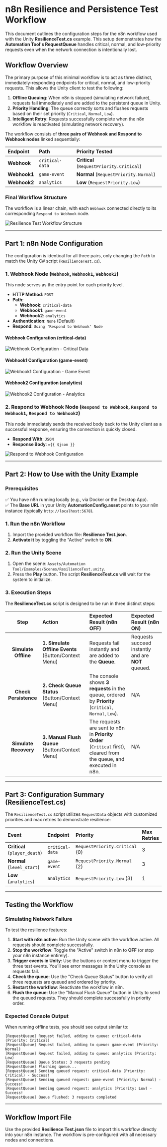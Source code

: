 # n8n Resilience and Persistence Test Workflow

This document outlines the configuration steps for the n8n workflow used with the Unity **ResilienceTest.cs** example. This setup demonstrates how the **Automation Tool's RequestQueue** handles critical, normal, and low-priority requests even when the network connection is intentionally lost.

## Workflow Overview

The primary purpose of this minimal workflow is to act as three distinct, immediately-responding endpoints for critical, normal, and low-priority requests. This allows the Unity client to test the following:

1. **Offline Queuing**: When n8n is stopped (simulating network failure), requests fail immediately and are added to the persistent queue in Unity.
2. **Priority Handling**: The queue correctly sorts and flushes requests based on their set priority (`Critical`, `Normal`, `Low`).
3. **Intelligent Retry**: Requests successfully complete when the n8n workflow is reactivated (simulating network recovery).

The workflow consists of **three pairs of Webhook and Respond to Webhook nodes** linked sequentially:

| Endpoint | Path | Priority Tested |
| :--- | :--- | :--- |
| **Webhook** | `critical-data` | **Critical** (`RequestPriority.Critical`) |
| **Webhook1** | `game-event` | **Normal** (`RequestPriority.Normal`) |
| **Webhook2** | `analytics` | **Low** (`RequestPriority.Low`) |

### Final Workflow Structure

The workflow is a linear chain, with each `Webhook` connected directly to its corresponding `Respond to Webhook` node.

![Resilience Test Workflow Structure](./Structure_Configuration.png)

---

## Part 1: n8n Node Configuration

The configuration is identical for all three pairs, only changing the `Path` to match the Unity C# script (`ResilienceTest.cs`).

### 1. Webhook Node (`Webhook`, `Webhook1`, `Webhook2`)

This node serves as the entry point for each priority level.

- **HTTP Method**: `POST`
- **Path**:
    * **Webhook**: `critical-data`
    * **Webhook1**: `game-event`
    * **Webhook2**: `analytics`
- **Authentication**: `None` (Default)
- **Respond**: `Using 'Respond to Webhook' Node`

#### Webhook Configuration (critical-data)
![Webhook Configuration - Critical Data](./Webhook.png)

#### Webhook1 Configuration (game-event)
![Webhook1 Configuration - Game Event](./Webhook1.png)

#### Webhook2 Configuration (analytics)
![Webhook2 Configuration - Analytics](./Webhook2.png)

### 2. Respond to Webhook Node (`Respond to Webhook`, `Respond to Webhook1`, `Respond to Webhook2`)

This node immediately sends the received body back to the Unity client as a successful response, ensuring the connection is quickly closed.

- **Respond With**: `JSON`
- **Response Body**: `={{ $json }}`

![Respond to Webhook Configuration](./RespondtoWebhook.png)

---

## Part 2: How to Use with the Unity Example

### Prerequisites

✅ You have n8n running locally (e.g., via Docker or the Desktop App).  
✅ The **Base URL** in your Unity **AutomationConfig.asset** points to your n8n instance (typically `http://localhost:5678`).

### 1. Run the n8n Workflow

1. Import the provided workflow file: **Resilience Test.json**.
2. **Activate it** by toggling the "Active" switch to **ON**.

### 2. Run the Unity Scene

1. Open the scene: `Assets/Automation Tool/Examples/Scenes/ResilienceTest.unity`.
2. Press the **Play** button. The script **ResilienceTest.cs** will wait for the system to initialize.

### 3. Execution Steps

The **ResilienceTest.cs** script is designed to be run in three distinct steps:

| Step | Action | Expected Result (n8n OFF) | Expected Result (n8n ON) |
| :---: | :--- | :--- | :--- |
| **Simulate Offline** | **1. Simulate Offline Events** (Button/Context Menu) | Requests fail instantly and are added to the **Queue**. | Requests succeed instantly and are **NOT** queued. |
| **Check Persistence** | **2. Check Queue Status** (Button/Context Menu) | The console shows **3 requests** in the queue, ordered by **Priority** (`Critical`, `Normal`, `Low`). | N/A |
| **Simulate Recovery** | **3. Manual Flush Queue** (Button/Context Menu) | The requests are sent to n8n in **Priority Order** (`Critical` first), cleared from the queue, and executed in n8n. | N/A |

---

## Part 3: Configuration Summary (ResilienceTest.cs)

The `ResilienceTest.cs` script utilizes `RequestData` objects with customized priorities and max retries to demonstrate resilience:

| Event | Endpoint | Priority | Max Retries |
| :--- | :--- | :--- | :--- |
| **Critical** (`player_death`) | `critical-data` | `RequestPriority.Critical` (0) | 3 |
| **Normal** (`level_start`) | `game-event` | `RequestPriority.Normal` (2) | 3 |
| **Low** (`analytics`) | `analytics` | `RequestPriority.Low` (3) | 1 |

---

## Testing the Workflow

### Simulating Network Failure

To test the resilience features:

1. **Start with n8n active**: Run the Unity scene with the workflow active. All requests should complete successfully.
2. **Stop the workflow**: Toggle the "Active" switch in n8n to **OFF** (or stop your n8n instance entirely).
3. **Trigger events in Unity**: Use the buttons or context menu to trigger the three test events. You'll see error messages in the Unity console as requests fail.
4. **Check the queue**: Use the "Check Queue Status" button to verify all three requests are queued and ordered by priority.
5. **Restart the workflow**: Reactivate the workflow in n8n.
6. **Flush the queue**: Use the "Manual Flush Queue" button in Unity to send the queued requests. They should complete successfully in priority order.

### Expected Console Output

When running offline tests, you should see output similar to:
```
[RequestQueue] Request failed, adding to queue: critical-data (Priority: Critical)
[RequestQueue] Request failed, adding to queue: game-event (Priority: Normal)
[RequestQueue] Request failed, adding to queue: analytics (Priority: Low)
[RequestQueue] Queue Status: 3 requests pending
[RequestQueue] Flushing queue...
[RequestQueue] Sending queued request: critical-data (Priority: Critical) - Success!
[RequestQueue] Sending queued request: game-event (Priority: Normal) - Success!
[RequestQueue] Sending queued request: analytics (Priority: Low) - Success!
[RequestQueue] Queue flushed: 3 requests completed
```

---

## Workflow Import File

Use the provided **Resilience Test.json** file to import this workflow directly into your n8n instance. The workflow is pre-configured with all necessary nodes and connections.